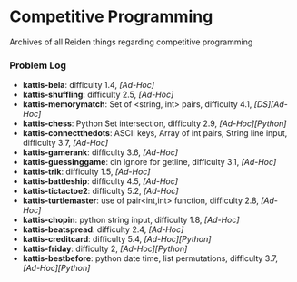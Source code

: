 # Competitive Programming
Archives of all Reiden things regarding competitive programming

### Problem Log
- **kattis-bela**: difficulty 1.4, *[Ad-Hoc]*
- **kattis-shuffling**: difficulty 2.5, *[Ad-Hoc]*
- **kattis-memorymatch**: Set of <string, int> pairs, difficulty 4.1, *[DS][Ad-Hoc]*
- **kattis-chess**: Python Set intersection, difficulty 2.9, *[Ad-Hoc][Python]*
- **kattis-connectthedots**: ASCII keys, Array of int pairs, String line input, difficulty 3.7, *[Ad-Hoc]*
- **kattis-gamerank**: difficulty 3.6, *[Ad-Hoc]*
- **kattis-guessinggame**: cin ignore for getline, difficulty 3.1, *[Ad-Hoc]*
- **kattis-trik**: difficulty 1.5, *[Ad-Hoc]*
- **kattis-battleship**: difficulty 4.5, *[Ad-Hoc]*
- **kattis-tictactoe2**: difficulty 5.2, *[Ad-Hoc]*
- **kattis-turtlemaster**: use of pair<int,int> function, difficulty 2.8, *[Ad-Hoc]*
- **kattis-chopin**: python string input, difficulty 1.8, *[Ad-Hoc]*
- **kattis-beatspread**: difficulty 2.4, *[Ad-Hoc]*
- **kattis-creditcard**: difficulty 5.4, *[Ad-Hoc][Python]*
- **kattis-friday**: difficulty 2, *[Ad-Hoc][Python]*
- **kattis-bestbefore**: python date time, list permutations, difficulty 3.7, *[Ad-Hoc][Python]*

